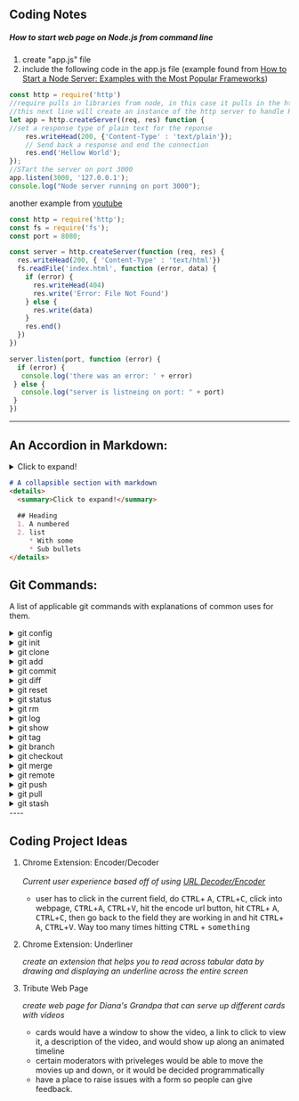 
## Coding Notes

##### How to start web page on Node.js from command line

1) create "app.js" file <br>
2) include the following code in the app.js file 
(example found from <a href="https://stackabuse.com/how-to-start-a-node-server-examples-with-the-most-popular-frameworks/">How to Start a Node Server: Examples with the Most Popular Frameworks</a>)

```javascript
const http = require('http')
//require pulls in libraries from node, in this case it pulls in the http file which we will use to make a post request
//this next line will create an instance of the http server to handle HTTP requests
let app = http.createServer((req, res) function {
//set a response type of plain text for the reponse
	res.writeHead(200, {'Content-Type' : 'text/plain'});
	// Send back a response and end the connection
	res.end('Hellow World'); 
});
//STart the server on port 3000
app.listen(3000, '127.0.0.1');
console.log("Node server running on port 3000");
```

another example from <a href="https://www.youtube.com/watch?v=VShtPwEkDD0">youtube</a>

```javascript
const http = require('http');
const fs = require('fs');
const port = 8080;

const server = http.createServer(function (req, res) {
  res.writeHead(200, { 'Content-Type' : 'text/html'})
  fs.readFile('index.html', function (error, data) {
    if (error) {
      res.writeHead(404)
      res.write('Error: File Not Found')
    } else {
      res.write(data)
    }
    res.end()
  })
})

server.listen(port, function (error) {
  if (error) {
   console.log('there was an error: ' + error)
 } else {
   console.log("server is listneing on port: " + port)
 }
})

```
----

## An Accordion in Markdown: 

<details>
  <summary>Click to expand!</summary>
  
  ## Heading
  1. A numbered
  2. list
     * With some
     * Sub bullets
</details>

```md
# A collapsible section with markdown
<details>
  <summary>Click to expand!</summary>
  
  ## Heading
  1. A numbered
  2. list
     * With some
     * Sub bullets
</details>
```


## Git Commands: 

A list of applicable git commands with explanations of common uses for them.

<details>
	<summary>git config</summary>
	
	Usage: 
	
	Example: 
	
```shell
git config --global user.email "your_email@example.com"
```

	
</details>

<details>
	<summary>git init</summary>
	
	Usage: 
	
	Example: 
	
```shell
git config --global user.email "your_email@example.com"
```
	
</details>

<details>
	<summary>git clone</summary>
	explanation: 
	
</details>

<details>
	<summary>git add</summary>
	explanation: 
	
</details>

<details>
	<summary>git commit</summary>
	explanation: 
	
</details>

<details>
	<summary>git diff</summary>
	explanation: 
	
</details>

<details>
	<summary>git reset</summary>
	explanation: 
	
</details>

<details>
	<summary>git status</summary>
	explanation: 
	
</details>

<details>
	<summary>git rm</summary>
	explanation: 
	
</details>

<details>
	<summary>git log</summary>
	explanation: 
	
</details>

<details>
	<summary>git show</summary>
	explanation: 
	
</details>

<details>
	<summary>git tag</summary>
	explanation: 
	
</details>

<details>
	<summary>git branch</summary>
	explanation: 
	
</details>

<details>
	<summary>git checkout</summary>
	explanation: 
	
</details>

<details>
	<summary>git merge</summary>
	explanation: 
	
</details>

<details>
	<summary>git remote</summary>
	explanation: 
	
</details>

<details>
	<summary>git push</summary>
	explanation: 
	
</details>

<details>
	<summary>git pull</summary>
	explanation: 
	
</details>

<details>
	<summary>git stash</summary>
	explanation: 
	
</details>
----

## Coding Project Ideas

1. Chrome Extension: Encoder/Decoder
	<br>
	<br>
	*Current user experience based off of using [URL Decoder/Encoder](https://meyerweb.com/eric/tools/dencoder/)*
	- user has to click in the current field, do <kbd>CTRL</kbd>+ <kbd>A</kbd>, <kbd>CTRL</kbd>+<kbd>C</kbd>, click into webpage, <kbd>CTRL</kbd>+<kbd>A</kbd>, <kbd>CTRL</kbd>+<kbd>V</kbd>, hit the encode url button, hit <kbd>CTRL</kbd>+ <kbd>A</kbd>, <kbd>CTRL</kbd>+<kbd>C</kbd>, then go back to the field they are working in and hit <kbd>CTRL</kbd>+ <kbd>A</kbd>, <kbd>CTRL</kbd>+<kbd>V</kbd>.  Way too many times hitting <kbd>CTRL</kbd> + <kbd>something</kbd>
    
2. Chrome Extension: Underliner

	*create an extension that helps you to read across tabular data by drawing and displaying an underline across the entire screen*
    
3. Tribute Web Page

	*create web page for Diana's Grandpa that can serve up different cards with videos*
	  - cards would have a window to show the video, a link to click to view it, a description of the video, and would show up along an animated timeline
	  - certain moderators with priveleges would be able to move the movies up and down, or it would be decided programmatically
	  - have a place to raise issues with a form so people can give feedback.



